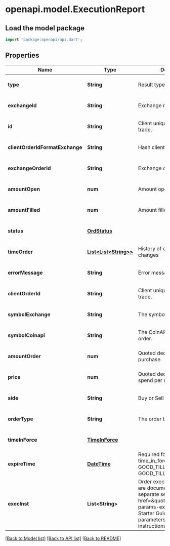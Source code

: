 # openapi.model.ExecutionReport

## Load the model package
```dart
import 'package:openapi/api.dart';
```

## Properties
Name | Type | Description | Notes
------------ | ------------- | ------------- | -------------
**type** | **String** | Result type name | [optional] [default to null]
**exchangeId** | **String** | Exchange name | [optional] [default to null]
**id** | **String** | Client unique identifier for the trade. | [optional] [default to null]
**clientOrderIdFormatExchange** | **String** | Hash client id | [optional] [default to null]
**exchangeOrderId** | **String** | Exchange order id | [optional] [default to null]
**amountOpen** | **num** | Amount open | [optional] [default to null]
**amountFilled** | **num** | Amount filled | [optional] [default to null]
**status** | [**OrdStatus**](OrdStatus.md) |  | [optional] [default to null]
**timeOrder** | [**List&lt;List&lt;String&gt;&gt;**](List.md) | History of order status changes | [optional] [default to []]
**errorMessage** | **String** | Error message | [optional] [default to null]
**clientOrderId** | **String** | Client unique identifier for the trade. | [optional] [default to null]
**symbolExchange** | **String** | The symbol of the order. | [optional] [default to null]
**symbolCoinapi** | **String** | The CoinAPI symbol of the order. | [optional] [default to null]
**amountOrder** | **num** | Quoted decimal amount to purchase. | [optional] [default to null]
**price** | **num** | Quoted decimal amount to spend per unit. | [optional] [default to null]
**side** | **String** | Buy or Sell | [optional] [default to null]
**orderType** | **String** | The order type. | [optional] [default to null]
**timeInForce** | [**TimeInForce**](TimeInForce.md) |  | [optional] [default to null]
**expireTime** | [**DateTime**](DateTime.md) | Required for orders with time_in_force &#x3D; GOOD_TILL_TIME_EXCHANGE, GOOD_TILL_TIME_OMS | [optional] [default to null]
**execInst** | **List&lt;String&gt;** | Order execution instructions are documented in the separate section: &lt;a href&#x3D;\&quot;#oeml-order-params-exec\&quot;&gt;OEML / Starter Guide / Order parameters / Execution instructions&lt;/a&gt;  | [optional] [default to []]

[[Back to Model list]](../README.md#documentation-for-models) [[Back to API list]](../README.md#documentation-for-api-endpoints) [[Back to README]](../README.md)


